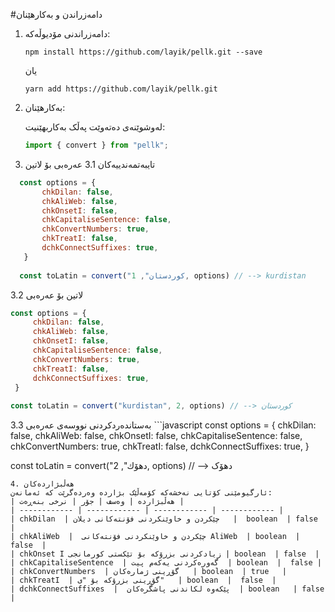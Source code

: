 #دامەزراندن و بەکارهێنان

1. دامەزراندنی مۆدیوڵەکە:

   `npm install https://github.com/layik/pellk.git --save`
   
   یان
   
   `yarn add https://github.com/layik/pellk.git `
   
2. بەکارهێنان:

   لەوشوێنەی دەتەوێت پەڵک بەکاربهێنیت:

   ```javascript
   import { convert } from "pellk";
   ```
3. تایبەتمەندییەکان
3.1 عەرەبی بۆ لاتین

 ```javascript
   const options = {
		chkDilan: false,
		chkAliWeb: false,
		chkOnsetI: false,
		chkCapitaliseSentence: false,
		chkConvertNumbers: true,
		chkTreatI: false,
		dchkConnectSuffixes: true,
	}
	
   const toLatin = convert("کوردستان", 1, options) // --> kurdistan
   ```
   3.2 لاتین بۆ عەرەبی
   ```javascript
   const options = {
		chkDilan: false,
		chkAliWeb: false,
		chkOnsetI: false,
		chkCapitaliseSentence: false,
		chkConvertNumbers: true,
		chkTreatI: false,
		dchkConnectSuffixes: true,
	}
	
   const toLatin = convert("kurdistan", 2, options) // --> کوردستان
   ```
   
   3.3 بەستاندەردکردنی نووسەی عەرەبی
    ```javascript
   const options = {
		chkDilan: false,
		chkAliWeb: false,
		chkOnsetI: false,
		chkCapitaliseSentence: false,
		chkConvertNumbers: true,
		chkTreatI: false,
		dchkConnectSuffixes: true,
	}
	
   const toLatin = convert("دهۆك", 2, options) // --> دهۆک
   ```
4. هەڵبژاردەکان
ئارگیومێنی کۆتایی نەخشەکە کۆمەڵێک بژاردە وەردەگرێت کە ئەمانەن:
| هەڵبژاردە | وەسف | جۆر | نرخی بنەڕەت |
| ------------ | ------------ | ------------ | ------------ |
| chkDilan  | چێکردن و خاوێنکردنی فۆنتەکانی دیلان   |  boolean  | false  |
| chkAliWeb  |  چێکردن و خاوێنکردنی فۆنتەکانی AliWeb  | boolean  | false  |
| chkOnset I زیادکردنی بزرۆکە بۆ تێکستی کورمانجی | boolean  | false  |
| chkCapitaliseSentence  | گەورەکردنی یەکەم پیت  | boolean  |  false |
| chkConvertNumbers  | گۆڕینی ژمارەکان   | boolean  | true   |
| chkTreatI  | گۆڕینی بزرۆکە بۆ "ی"   | boolean  |  false  |
| dchkConnectSuffixes  |  پێکەوە لکاندنی پاشگرەکان  | boolean   | false  |

